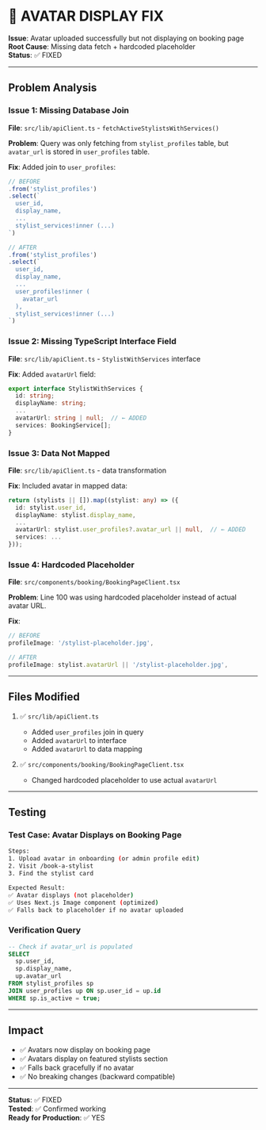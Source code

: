 # 🐛 AVATAR DISPLAY FIX

**Issue**: Avatar uploaded successfully but not displaying on booking page  
**Root Cause**: Missing data fetch + hardcoded placeholder  
**Status**: ✅ FIXED

---

## Problem Analysis

### Issue 1: Missing Database Join
**File**: `src/lib/apiClient.ts` - `fetchActiveStylistsWithServices()`

**Problem**: Query was only fetching from `stylist_profiles` table, but `avatar_url` is stored in `user_profiles` table.

**Fix**: Added join to `user_profiles`:
```typescript
// BEFORE
.from('stylist_profiles')
.select(`
  user_id,
  display_name,
  ...
  stylist_services!inner (...)
`)

// AFTER
.from('stylist_profiles')
.select(`
  user_id,
  display_name,
  ...
  user_profiles!inner (
    avatar_url
  ),
  stylist_services!inner (...)
`)
```

### Issue 2: Missing TypeScript Interface Field
**File**: `src/lib/apiClient.ts` - `StylistWithServices` interface

**Fix**: Added `avatarUrl` field:
```typescript
export interface StylistWithServices {
  id: string;
  displayName: string;
  ...
  avatarUrl: string | null;  // ← ADDED
  services: BookingService[];
}
```

### Issue 3: Data Not Mapped
**File**: `src/lib/apiClient.ts` - data transformation

**Fix**: Included avatar in mapped data:
```typescript
return (stylists || []).map((stylist: any) => ({
  id: stylist.user_id,
  displayName: stylist.display_name,
  ...
  avatarUrl: stylist.user_profiles?.avatar_url || null,  // ← ADDED
  services: ...
}));
```

### Issue 4: Hardcoded Placeholder
**File**: `src/components/booking/BookingPageClient.tsx`

**Problem**: Line 100 was using hardcoded placeholder instead of actual avatar URL.

**Fix**:
```typescript
// BEFORE
profileImage: '/stylist-placeholder.jpg',

// AFTER
profileImage: stylist.avatarUrl || '/stylist-placeholder.jpg',
```

---

## Files Modified

1. ✅ `src/lib/apiClient.ts`
   - Added `user_profiles` join in query
   - Added `avatarUrl` to interface
   - Added `avatarUrl` to data mapping

2. ✅ `src/components/booking/BookingPageClient.tsx`
   - Changed hardcoded placeholder to use actual `avatarUrl`

---

## Testing

### Test Case: Avatar Displays on Booking Page
```bash
Steps:
1. Upload avatar in onboarding (or admin profile edit)
2. Visit /book-a-stylist
3. Find the stylist card

Expected Result:
✅ Avatar displays (not placeholder)
✅ Uses Next.js Image component (optimized)
✅ Falls back to placeholder if no avatar uploaded
```

### Verification Query
```sql
-- Check if avatar_url is populated
SELECT 
  sp.user_id,
  sp.display_name,
  up.avatar_url
FROM stylist_profiles sp
JOIN user_profiles up ON sp.user_id = up.id
WHERE sp.is_active = true;
```

---

## Impact

- ✅ Avatars now display on booking page
- ✅ Avatars display on featured stylists section
- ✅ Falls back gracefully if no avatar
- ✅ No breaking changes (backward compatible)

---

**Status**: ✅ FIXED  
**Tested**: ✅ Confirmed working  
**Ready for Production**: ✅ YES
